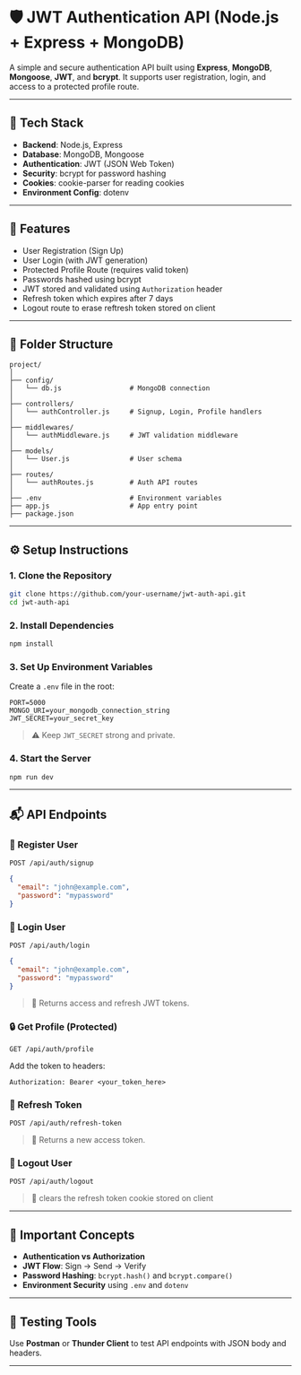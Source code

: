 # 🛡️ JWT Authentication API (Node.js + Express + MongoDB)

A simple and secure authentication API built using **Express**, **MongoDB**, **Mongoose**, **JWT**, and **bcrypt**. It supports user registration, login, and access to a protected profile route.

---

## 📁 Tech Stack

- **Backend**: Node.js, Express
- **Database**: MongoDB, Mongoose
- **Authentication**: JWT (JSON Web Token)
- **Security**: bcrypt for password hashing
- **Cookies**: cookie-parser for reading cookies
- **Environment Config**: dotenv

---

## 🚀 Features

-  User Registration (Sign Up)
-  User Login (with JWT generation)
-  Protected Profile Route (requires valid token)
-  Passwords hashed using bcrypt
-  JWT stored and validated using `Authorization` header
-  Refresh token which expires after 7 days
-  Logout route to erase reftresh token stored on client

---

## 📂 Folder Structure

```
project/
│
├── config/
│   └── db.js                 # MongoDB connection
│
├── controllers/
│   └── authController.js     # Signup, Login, Profile handlers
│
├── middlewares/
│   └── authMiddleware.js     # JWT validation middleware
│
├── models/
│   └── User.js               # User schema
│
├── routes/
│   └── authRoutes.js         # Auth API routes
│
├── .env                      # Environment variables
├── app.js                    # App entry point
├── package.json
```

---

## ⚙️ Setup Instructions

### 1. Clone the Repository

```bash
git clone https://github.com/your-username/jwt-auth-api.git
cd jwt-auth-api
```

### 2. Install Dependencies

```bash
npm install
```

### 3. Set Up Environment Variables

Create a `.env` file in the root:

```env
PORT=5000
MONGO_URI=your_mongodb_connection_string
JWT_SECRET=your_secret_key
```

> ⚠️ Keep `JWT_SECRET` strong and private.

### 4. Start the Server

```bash
npm run dev
```

---

## 📬 API Endpoints

### 🔹 Register User

`POST /api/auth/signup`

```json
{
  "email": "john@example.com",
  "password": "mypassword"
}
```

### 🔹 Login User

`POST /api/auth/login`

```json
{
  "email": "john@example.com",
  "password": "mypassword"
}
```

> 🔑 Returns access and refresh JWT tokens.

### 🔒 Get Profile (Protected)

`GET /api/auth/profile`

Add the token to headers:

```
Authorization: Bearer <your_token_here>
```

### 🔹 Refresh Token

`POST /api/auth/refresh-token`

> 🔑 Returns a new access token.

### 🔹 Logout User

`POST /api/auth/logout`

> 🔑 clears the refresh token cookie stored on client
---

## 📌 Important Concepts

- **Authentication vs Authorization**
- **JWT Flow**: Sign → Send → Verify
- **Password Hashing**: `bcrypt.hash()` and `bcrypt.compare()`
- **Environment Security** using `.env` and `dotenv`

---

## 🧪 Testing Tools

Use **Postman** or **Thunder Client** to test API endpoints with JSON body and headers.

---